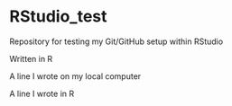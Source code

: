 # RStudio_test
Repository for testing my Git/GitHub setup within RStudio

Written in R

A line I wrote on my local computer  

A line I wrote in R